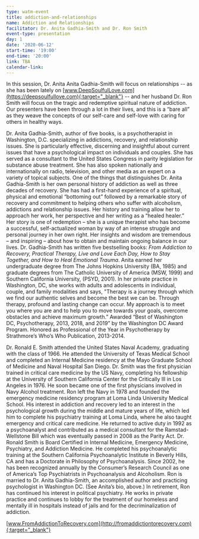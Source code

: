 ```yaml
---
type: watm-event
title: addiction-and-relationships
name: Addiction and Relationships
facilitator: Dr. Anita Gadhia-Smith and Dr. Ron Smith
event-type: presentation
day: 1
date: '2020-06-12'
start-time: '19:00'
end-time: '20:00'
link: TBA
calendar-link:
---
```


In this session, Dr. Anita Anita Gadhia-Smith will focus on relationships -- as she has been lately on [www.DeepSoulfulLove.com](https://deepsoulfullove.com){:target="_blank"} -- and her husband Dr. Ron Smith will focus on the tragic and redemptive spiritual nature of addiction. Our presenters have been through a lot in their lives, and this is a “bare all” as they weave the concepts of our self-care and self-love with caring for others in healthy ways.

Dr. Anita Gadhia-Smith, author of five books, is a psychotherapist in Washington, D.C. specializing in addictions, recovery, and relationship issues. She is particularly effective, discerning and insightful about current issues that have a psychological impact on individuals and couples. She has served as a consultant to the United States Congress in parity legislation for substance abuse treatment. She has also spoken nationally and internationally on radio, television, and other media as an expert on a variety of topical subjects. One of the things that distinguishes Dr. Anita Gadhia-Smith is her own personal history of addiction as well as three decades of recovery. She has had a first-hand experience of a spiritual, physical and emotional “bottoming out” followed by a remarkable story of recovery and commitment to helping others who suffer with alcoholism, addictions and relationship issues. Her history and training allow her to approach her work, her perspective and her writing as a “healed healer.” Her story is one of redemption – she is a unique therapist who has become a successful, self-actualized woman by way of an intense struggle and personal journey in her own right. Her insights and wisdom are tremendous – and inspiring – about how to obtain and maintain ongoing balance in our lives. Dr. Gadhia-Smith has written five bestselling books: _From Addiction to Recovery, Practical Therapy, Live and Love Each Day, How to Stay Together, and How to Heal Emotional Trauma_. Anita  earned her undergraduate degree from The Johns Hopkins University (BA, 1985) and graduate degrees from The Catholic University of America (MSW, 1999) and Southern California University, (PSYD, 2001). In her private practice in Washington, DC, she works with adults and adolescents in individual, couple, and family modalities and says, "Therapy is a journey through which we find our authentic selves and become the best we can be. Through therapy, profound and lasting change can occur. My approach is to meet you where you are and to help you to move towards your goals, overcome obstacles and achieve maximum growth.”  Awarded “Best of Washington DC, Psychotherapy, 2013, 2018, and 2019” by the Washington DC Award Program. Honored as Professional of the Year in Psychotherapy by Strathmore’s Who’s Who Publication, 2013-2014.

Dr. Ronald E. Smith attended the United States Naval Academy, graduating with the class of 1966. He attended the University of Texas Medical School and completed an Internal Medicine residency at the Mayo Graduate School of Medicine and Naval Hospital San Diego. Dr. Smith was the first physician trained in critical care medicine by the US Navy, completing his fellowship at the University of Southern California Center for the Critically Ill in Los Angeles in 1976. He soon became one of the first physicians involved in Navy Alcohol treatment. Ron left the Navy in 1978 and founded the emergency medicine residency program at Loma Linda University Medical School. His interest in addiction and recovery led to an interest in the psychological growth during the middle and mature years of life, which led him to complete his psychiatry training at Loma Linda, where he also taught emergency and critical care medicine. He returned to active duty in 1992 as a psychoanalyst and contributed as a medical consultant for the Ramstad-Wellstone Bill which was eventually passed in 2008 as the Parity Act. Dr. Ronald Smith is Board Certified in Internal Medicine, Emergency Medicine, Psychiatry, and Addiction Medicine. He completed his psychoanalytic training at the Southern California Psychoanalytic Institute in Beverly Hills, CA and has a Doctorate in Philosophy of Psychoanalysis. Since 2002, he has been recognized annually by the Consumer’s Research Council as one of America’s Top Psychiatrists in Psychoanalysis and Alcoholism. Ron is married to Dr. Anita Gadhia-Smith, an accomplished author and practicing psychologist in Washington DC. (See Anita’s bio, above.) In retirement, Ron has continued his interest in political psychiatry. He works in private practice and continues to lobby for the treatment of our homeless and mentally ill in hospitals instead of jails and for the decriminalization of addiction.

[www.FromAddictionToRecovery.com](http://fromaddictiontorecovery.com){:target="_blank"}
